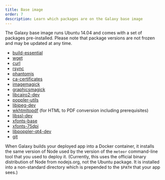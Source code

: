 ```yaml
---
title: Base image
order: 7
description: Learn which packages are on the Galaxy base image
---
```


The Galaxy base image runs Ubuntu 14.04 and comes with a set of packages pre-installed. Please note that package versions are not frozen and may be updated at any time.

- [build-essential](http://packages.ubuntu.com/trusty/build-essential)
- [wget](http://packages.ubuntu.com/trusty/wget)
- [curl](http://packages.ubuntu.com/trusty/amd64/curl)
- [rsync](http://packages.ubuntu.com/trusty/rsync)
- [phantomjs](http://packages.ubuntu.com/trusty/phantomjs)
- [ca-certificates](http://packages.ubuntu.com/trusty/ca-certificates)
- [imagemagick](http://packages.ubuntu.com/trusty/imagemagick)
- [graphicsmagick](http://packages.ubuntu.com/trusty/graphicsmagick-dbg)
- [libcairo2-dev](http://packages.ubuntu.com/trusty/libcairo2-dev)
- [poppler-utils](http://packages.ubuntu.com/trusty/poppler-utils)
- [libjpeg-dev](http://packages.ubuntu.com/trusty/libjpeg-dev)
- [wkhtmltopdf](http://packages.ubuntu.com/trusty/wkhtmltopdf) (for HTML to PDF conversion including prerequisites)
- [libssl-dev](http://packages.ubuntu.com/trusty/libssl-dev)
- [xfonts-base](http://packages.ubuntu.com/trusty/xfonts-base)
- [xfonts-75dpi](http://packages.ubuntu.com/trusty/xfonts-75dpi)
- [libpoppler-qt4-dev](http://packages.ubuntu.com/trusty/libpoppler-qt4-dev)
- [git](http://packages.ubuntu.com/trusty/git)

When Galaxy builds your deployed app into a Docker container, it installs the same version of Node used by the version of the `meteor` command-line tool that you used to deploy it.  (Currently, this uses the official binary distribution of Node from nodejs.org, not the Ubuntu package. It is installed into a non-standard directory which is prepended to the `$PATH` that your app sees.)
